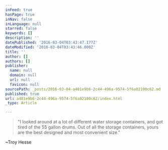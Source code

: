 ```yaml
---
inFeed: true
hasPage: true
inNav: false
inLanguage: null
starred: false
keywords: []
description: ''
datePublished: '2016-03-04T03:43:47.177Z'
dateModified: '2016-03-04T03:43:46.800Z'
title: ''
author: []
authors: []
publisher:
  name: null
  domain: null
  url: null
  favicon: null
sourcePath: _posts/2016-03-04-a481e9b6-2c44-496a-9574-5f6a02100c62.md
published: true
url: a481e9b6-2c44-496a-9574-5f6a02100c62/index.html
_type: Article

---
```

> "I looked around at a lot of different water storage containers, and got tired of the 55 gallon drums. Out of all the storage containers, yours are the best designed and most convenient size."

~Troy Hesse